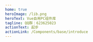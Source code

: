 ```yaml
---
home: true
heroImage: /lib.png
heroText: Vue自用PC组件库
tagline: QQ群：623625023
actionText: 起步
actionLink: /Components/base/introduce
---
```


<Home/>
